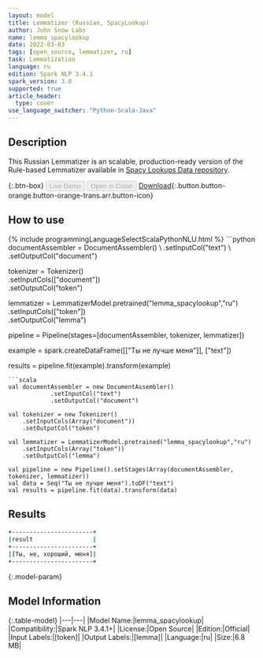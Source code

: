 ```yaml
---
layout: model
title: Lemmatizer (Russian, SpacyLookup)
author: John Snow Labs
name: lemma_spacylookup
date: 2022-03-03
tags: [open_source, lemmatizer, ru]
task: Lemmatization
language: ru
edition: Spark NLP 3.4.1
spark_version: 3.0
supported: true
article_header:
  type: cover
use_language_switcher: "Python-Scala-Java"
---
```


## Description

This Russian Lemmatizer is an scalable, production-ready version of the Rule-based Lemmatizer available in [Spacy Lookups Data repository](https://github.com/explosion/spacy-lookups-data/).

{:.btn-box}
<button class="button button-orange" disabled>Live Demo</button>
<button class="button button-orange" disabled>Open in Colab</button>
[Download](https://s3.amazonaws.com/auxdata.johnsnowlabs.com/public/models/lemma_spacylookup_ru_3.4.1_3.0_1646316536145.zip){:.button.button-orange.button-orange-trans.arr.button-icon}

## How to use



<div class="tabs-box" markdown="1">
{% include programmingLanguageSelectScalaPythonNLU.html %}
```python
documentAssembler = DocumentAssembler() \
    .setInputCol("text") \
    .setOutputCol("document")

tokenizer = Tokenizer() \
    .setInputCols(["document"]) \
    .setOutputCol("token")

lemmatizer = LemmatizerModel.pretrained("lemma_spacylookup","ru") \
    .setInputCols(["token"]) \
    .setOutputCol("lemma")

pipeline = Pipeline(stages=[documentAssembler, tokenizer, lemmatizer]) 

example = spark.createDataFrame([["Ты не лучше меня"]], ["text"]) 

results = pipeline.fit(example).transform(example)
```
```scala
val documentAssembler = new DocumentAssembler() 
            .setInputCol("text") 
            .setOutputCol("document")

val tokenizer = new Tokenizer() 
    .setInputCols(Array("document")) 
    .setOutputCol("token")

val lemmatizer = LemmatizerModel.pretrained("lemma_spacylookup","ru") 
    .setInputCols(Array("token")) 
    .setOutputCol("lemma")

val pipeline = new Pipeline().setStages(Array(documentAssembler, tokenizer, lemmatizer))
val data = Seq("Ты не лучше меня").toDF("text")
val results = pipeline.fit(data).transform(data)
```
</div>

## Results

```bash
+-----------------------+
|result                 |
+-----------------------+
|[Ты, не, хороший, меня]|
+-----------------------+

```

{:.model-param}
## Model Information

{:.table-model}
|---|---|
|Model Name:|lemma_spacylookup|
|Compatibility:|Spark NLP 3.4.1+|
|License:|Open Source|
|Edition:|Official|
|Input Labels:|[token]|
|Output Labels:|[lemma]|
|Language:|ru|
|Size:|6.8 MB|